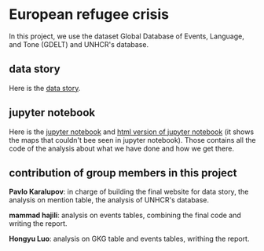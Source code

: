 # European refugee crisis

In this project, we use the dataset Global Database of Events, Language, and Tone (GDELT) and UNHCR's database.

## data story
Here is the [data story](https://infopaul.github.io/#home).

## jupyter notebook
Here is the [jupyter notebook](data_exploration.ipynb) and [html version of jupyter notebook](data_exploration.html) (it shows the maps that couldn't bee seen in jupyter notebook). Those contains all the code of the analysis about what we have done and how we get there.

## contribution of group members in this project

**Pavlo Karalupov**: in charge of building the final website for data story, the analysis on mention table, the analysis of UNHCR's database.

**mammad hajili**: analysis on events tables, combining the final code and writing the report.

**Hongyu Luo**:  analysis on GKG table and events tables, writhing the report.
